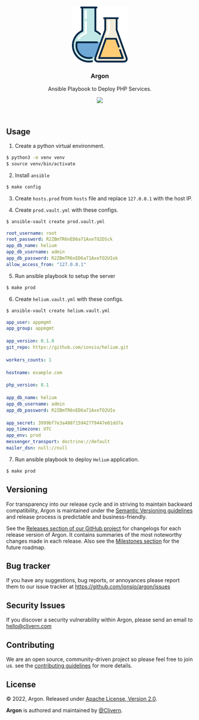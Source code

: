 <p align="center">
    <img alt="Argon Logo" src="/static/logo.png?v=1.0.1" height="150" />
    <h3 align="center">Argon</h3>
    <p align="center">Ansible Playbook to Deploy PHP Services.</p>
    <p align="center">
        <a href="https://github.com/ionsio/Argon/actions/workflows/build.yml">
            <img src="https://github.com/ionsio/Argon/actions/workflows/build.yml/badge.svg"/>
        </a>
    </p>
</p>
<br/>

## Usage

1. Create a python virtual environment.

```zsh
$ python3 -m venv venv
$ source venv/bin/activate
```

2. Install `ansible`

```zsh
$ make config
```

3. Create `hosts.prod` from `hosts` file and replace `127.0.0.1` with the host IP.

4. Create `prod.vault.yml` with these configs.

```zsh
$ ansible-vault create prod.vault.yml
```

```yaml
root_username: root
root_password: R2ZBmTR6nED6a71AxeTO2DSck
app_db_name: helium
app_db_username: admin
app_db_password: R2ZBmTR6nED6a71AxeTO2UIok
allow_access_from: "127.0.0.1"
```

5. Run ansible playbook to setup the server

```zsh
$ make prod
```

6. Create `helium.vault.yml` with these configs.

```zsh
$ ansible-vault create helium.vault.yml
```

```yaml
app_user: appmgmt
app_group: appmgmt

app_version: 0.1.0
git_repo: https://github.com/ionsio/helium.git

workers_counts: 1

hostname: example.com

php_version: 8.1

app_db_name: helium
app_db_username: admin
app_db_password: R2ZBmTR6nED6a71AxeTO2UIo

app_secret: 3999bf7e3a408f15942779447e01dd7a
app_timezone: UTC
app_env: prod
messenger_transport: doctrine://default
mailer_dsn: null://null
```

7. Run ansible playbook to deploy `Helium` application.

```zsh
$ make prod
```


## Versioning

For transparency into our release cycle and in striving to maintain backward compatibility, Argon is maintained under the [Semantic Versioning guidelines](https://semver.org/) and release process is predictable and business-friendly.

See the [Releases section of our GitHub project](https://github.com/ionsio/argon/releases) for changelogs for each release version of Argon. It contains summaries of the most noteworthy changes made in each release. Also see the [Milestones section](https://github.com/ionsio/argon/milestones) for the future roadmap.


## Bug tracker

If you have any suggestions, bug reports, or annoyances please report them to our issue tracker at https://github.com/ionsio/argon/issues


## Security Issues

If you discover a security vulnerability within Argon, please send an email to [hello@clivern.com](mailto:hello@clivern.com)


## Contributing

We are an open source, community-driven project so please feel free to join us. see the [contributing guidelines](CONTRIBUTING.md) for more details.


## License

© 2022, Argon. Released under [Apache License, Version 2.0](https://www.apache.org/licenses/LICENSE-2.0).

**Argon** is authored and maintained by [@Clivern](https://github.com/Clivern).
